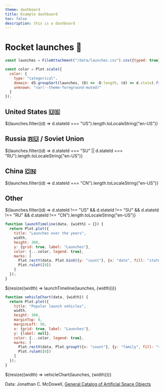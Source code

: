 ```yaml
---
theme: dashboard
title: Example dashboard
toc: false
description: this is a dashboard
---
```


# Rocket launches 🚀

<!-- Load and transform the data -->

```js
const launches = FileAttachment("/data/launches.csv").csv({typed: true});
```

<!-- A shared color scale for consistency, sorted by the number of launches -->

```js
const color = Plot.scale({
  color: {
    type: "categorical",
    domain: d3.groupSort(launches, (D) => -D.length, (d) => d.state).filter((d) => d !== "Other"),
    unknown: "var(--theme-foreground-muted)"
  }
});
```

<!-- Cards with big numbers -->

<div class="grid grid-cols-4">
  <div class="card">
    <h2>United States 🇺🇸</h2>
    <span class="big">${launches.filter((d) => d.stateId === "US").length.toLocaleString("en-US")}</span>
  </div>
  <div class="card">
    <h2>Russia 🇷🇺 <span class="muted">/ Soviet Union</span></h2>
    <span class="big">${launches.filter((d) => d.stateId === "SU" || d.stateId === "RU").length.toLocaleString("en-US")}</span>
  </div>
  <div class="card">
    <h2>China 🇨🇳</h2>
    <span class="big">${launches.filter((d) => d.stateId === "CN").length.toLocaleString("en-US")}</span>
  </div>
  <div class="card">
    <h2>Other</h2>
    <span class="big">${launches.filter((d) => d.stateId !== "US" && d.stateId !== "SU" && d.stateId !== "RU" && d.stateId !== "CN").length.toLocaleString("en-US")}</span>
  </div>
</div>

<!-- Plot of launch history -->

```js
function launchTimeline(data, {width} = {}) {
  return Plot.plot({
    title: "Launches over the years",
    width,
    height: 300,
    y: {grid: true, label: "Launches"},
    color: {...color, legend: true},
    marks: [
      Plot.rectY(data, Plot.binX({y: "count"}, {x: "date", fill: "state", interval: "year", tip: true})),
      Plot.ruleY([0])
    ]
  });
}
```

<div class="grid grid-cols-1">
  <div class="card">
    ${resize((width) => launchTimeline(launches, {width}))}
  </div>
</div>

<!-- Plot of launch vehicles -->

```js
function vehicleChart(data, {width}) {
  return Plot.plot({
    title: "Popular launch vehicles",
    width,
    height: 300,
    marginTop: 0,
    marginLeft: 50,
    x: {grid: true, label: "Launches"},
    y: {label: null},
    color: {...color, legend: true},
    marks: [
      Plot.rectX(data, Plot.groupY({x: "count"}, {y: "family", fill: "state", tip: true, sort: {y: "-x"}})),
      Plot.ruleX([0])
    ]
  });
}
```

<div class="grid grid-cols-1">
  <div class="card">
    ${resize((width) => vehicleChart(launches, {width}))}
  </div>
</div>

Data: Jonathan C. McDowell, [General Catalog of Artificial Space Objects](https://planet4589.org/space/gcat)

